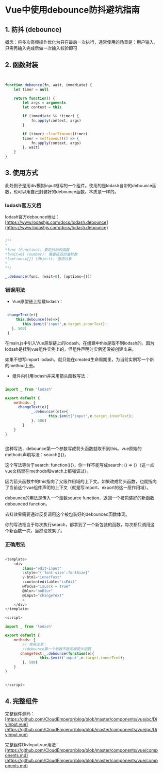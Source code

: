 # Vue中使用debounce防抖避坑指南

## 1. 防抖 (debounce)

概念：将多次高频操作优化为只在最后一次执行，通常使用的场景是：用户输入，只需再输入完成后做一次输入校验即可

## 2. 函数封装

```javascript


function debounce(fn, wait, immediate) {
    let timer = null

    return function() {
        let args = arguments
        let context = this

        if (immediate && !timer) {
            fn.apply(context, args)
        }

        if (timer) clearTimeout(timer)
        timer = setTimeout(() => {
            fn.apply(context, args)
        }, wait)
    }
}


```

## 3. 使用方式

此处例子是用div模拟input框写的一个组件。使用的是lodash自带的debounce函数，也可以用自己封装好的debounce函数，本质是一样的。


### lodash官方文档

lodash官方debounce地址：[https://www.lodashjs.com/docs/lodash.debounce](https://www.lodashjs.com/docs/lodash.debounce)

```javascript

/**
*
*func (Function): 要防抖动的函数
*[wait=0] (number): 需要延迟的毫秒数
*[options={}] (Object): 选项对象
*
**/

_.debounce(func, [wait=0], [options={}])


```


### 错误用法

- Vue原型链上挂载lodash：

```javascript

 changeText(e){
     this.debounce((e)=>{
        this.$emit('input',e.target.innerText); 
   }, 500)
 }

```

在main.js中引入Vue原型链上的lodash，在组建中this是取不到lodash的。因为lodash是挂到vue组件实例上的，但组件声明时实例还没被创建出来。

如果不想写import lodash，就只能在created生命周期里，为当前实例写一个新的method上去。

- 组件内引用lodash并采用箭头函数写法：

```javascript

import _ from 'lodash'

export default {
    methods: {  
      changeText(e){
            _.debounce((e)=>{
                    this.$emit('input',e.target.innerText); 
            }, 500)
        }
    }
}
 

```

这种写法，debounce第一个参数写成箭头函数就取不到this。vue原始的methods声明写法：search(){}，

这个写法等价于search: function(){}，你一样不能写成search: () => {}（这一点vue文档里在methods和watch上都强调过）。

因为箭头函数中的this指向了父级作用域的上下文。如果改成箭头函数，也就指向了当前这个vue组件声明的上下文（就是写import、export的这一层作用域）。

debounce的用法是传入一个函数source function，返回一个被包装好的新函数debounced function。

去抖效果需要通过反复调用这个被包装好的debounced函数体现。

你的写法相当于每次执行search，都拿到了一个新包装的函数，每次都只调用这个新函数一次，当然没效果了。

### 正确用法

```javascript

<template>
    <div 
        class="edit-input" 
        :style="{'font-size':fontSize}"
        v-html="innerText"
        :contenteditable="isEdit"
        @focus="isLock = true"
        @blur="onBlur"
        @input="changeText"
        >
    </div>
</template>

<script>

import _ from 'lodash'

export default {
    methods: {  
        // 使用注意：
        //debounce第一个参数不能写成箭头函数
       changeText:_.debounce(function(e){
                this.$emit('input',e.target.innerText); 
        }, 500)
    }
}
 

</script>

```

## 4. 完整组件

完整组件源码：[https://github.com/CloudEmperor/blog/blob/master/components/vue/pc/DivInput.vue](https://github.com/CloudEmperor/blog/blob/master/components/vue/pc/DivInput.vue)

完整组件DivInput.vue用法：[https://github.com/CloudEmperor/blog/blob/master/components/vue/components.md](https://github.com/CloudEmperor/blog/blob/master/components/vue/components.md)


